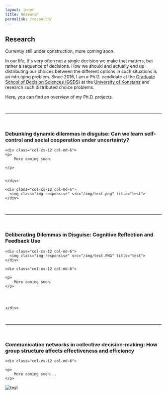 ```yaml
---
layout: inner
title: Research
permalink: /research/
---
```



## Research

Currently still under construction, more coming soon.

In our life, it's very often not a single decision we make that matters, but rather a sequence of decisions. How we should and actually end up distributing our choices between the different options in such situations is an intruiging problem. Since 2016, I am a Ph.D. candidate at the [Graduate School of Decision Sciences (GSDS)](https://www.gsds.uni-konstanz.de/) at the  [University of Konstanz](https://www.uni-konstanz.de/en/) and research such distributed choice problems. 

Here, you can find an overview of my Ph.D. projects.

<br>
<hr>
<br>

### Debunking dynamic dilemmas in disguise: Can we learn self-control and social cooperation under uncertainty?

<div class="content-wrap">

  <div class="row">

    <div class="col-xs-12 col-md-6">
    <p>
        More coming soon.
        
    </p>

    
    </div>

    <div class="col-xs-12 col-md-6">
      <img class="img-responsive" src="/img/test.png" title="test">
    </div>

  </div>

</div>


<br>
<hr>
<br>


### Deliberating Dilemmas in Disguise: Cognitive Reflection and Feedback Use
<div class="content-wrap">

  <div class="row">

    <div class="col-xs-12 col-md-6">
      <img class="img-responsive" src="/img/test.PNG" title="test">
    </div>

    <div class="col-xs-12 col-md-6">
    
    <p>
        More coming soon.
    </p>
    

    
    
    </div>

  </div>

</div>

<br>
<hr>
<br>

### Communication networks in collective decision-making: How group structure affects effectiveness and efficiency


<div class="content-wrap">

  <div class="row">

    <div class="col-xs-12 col-md-6">
    
    <p>
        More coming soon...
    </p>

    

        
        
  </div>

  <div class="col-xs-12 col-md-6">
      <img class="img-responsive" src="/img/test.PNG" title="test">
  </div>

  </div>

</div>





